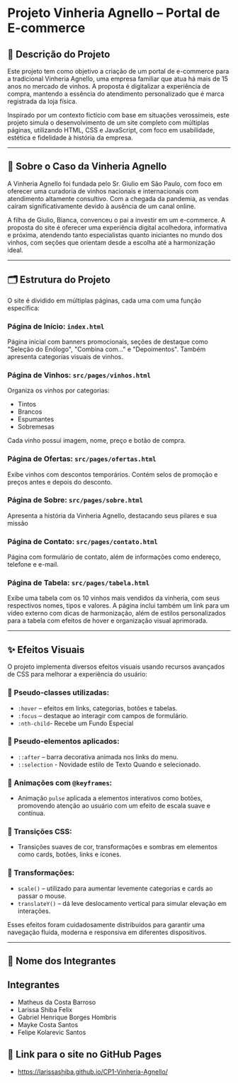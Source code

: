 # Projeto Vinheria Agnello – Portal de E-commerce

## 📝 Descrição do Projeto

Este projeto tem como objetivo a criação de um portal de e-commerce para a tradicional Vinheria Agnello, uma empresa familiar que atua há mais de 15 anos no mercado de vinhos. A proposta é digitalizar a experiência de compra, mantendo a essência do atendimento personalizado que é marca registrada da loja física.

Inspirado por um contexto fictício com base em situações verossímeis, este projeto simula o desenvolvimento de um site completo com múltiplas páginas, utilizando HTML, CSS e JavaScript, com foco em usabilidade, estética e fidelidade à história da empresa.

---

## 🍷 Sobre o Caso da Vinheria Agnello

A Vinheria Agnello foi fundada pelo Sr. Giulio em São Paulo, com foco em oferecer uma curadoria de vinhos nacionais e internacionais com atendimento altamente consultivo. Com a chegada da pandemia, as vendas caíram significativamente devido à ausência de um canal online. 

A filha de Giulio, Bianca, convenceu o pai a investir em um e-commerce. A proposta do site é oferecer uma experiência digital acolhedora, informativa e próxima, atendendo tanto especialistas quanto iniciantes no mundo dos vinhos, com seções que orientam desde a escolha até a harmonização ideal.

---

## 🗂️ Estrutura do Projeto

O site é dividido em múltiplas páginas, cada uma com uma função específica:

### Página de Início: `index.html`
Página inicial com banners promocionais, seções de destaque como "Seleção do Enólogo", "Combina com..." e "Depoimentos". Também apresenta categorias visuais de vinhos.

### Página de Vinhos: `src/pages/vinhos.html`
Organiza os vinhos por categorias:
- Tintos
- Brancos
- Espumantes
- Sobremesas

Cada vinho possui imagem, nome, preço e botão de compra.

### Página de Ofertas: `src/pages/ofertas.html`
Exibe vinhos com descontos temporários. Contém selos de promoção e preços antes e depois do desconto.

### Página de Sobre: `src/pages/sobre.html`
Apresenta a história da Vinheria Agnello, destacando seus pilares e sua missão

### Página de Contato: `src/pages/contato.html`
Página com formulário de contato, além de informações como endereço, telefone e e-mail.

### Página de Tabela: `src/pages/tabela.html`
Exibe uma tabela com os 10 vinhos mais vendidos da vinheria, com seus respectivos nomes, tipos e valores. A página inclui também um link para um vídeo externo com dicas de harmonização, além de estilos personalizados para a tabela com efeitos de hover e organização visual aprimorada.

---

## ✨ Efeitos Visuais

O projeto implementa diversos efeitos visuais usando recursos avançados de CSS para melhorar a experiência do usuário:

### 🎯 Pseudo-classes utilizadas:
- `:hover` – efeitos em links, categorias, botões e tabelas.
- `:focus` – destaque ao interagir com campos de formulário.
- `:nth-child`- Recebe um Fundo Especial

### 🎯 Pseudo-elementos aplicados:
- `::after` – barra decorativa animada nos links do menu.
- `::selection` - Novidade estilo de Texto Quando e selecionado.

### 💫 Animações com `@keyframes`:
- Animação `pulse` aplicada a elementos interativos como botões, promovendo atenção ao usuário com um efeito de escala suave e contínua.

### 🔄 Transições CSS:
- Transições suaves de cor, transformações e sombras em elementos como cards, botões, links e ícones.

### 🎢 Transformações:
- `scale()` – utilizado para aumentar levemente categorias e cards ao passar o mouse.
- `translateY()` – dá leve deslocamento vertical para simular elevação em interações.
  
Esses efeitos foram cuidadosamente distribuídos para garantir uma navegação fluida, moderna e responsiva em diferentes dispositivos.

---

## 👥 Nome dos Integrantes
## Integrantes

- Matheus da Costa Barroso  
- Larissa Shiba Felix  
- Gabriel Henrique Borges Hombris  
- Mayke Costa Santos  
- Felipe Kolarevic Santos

## 🔗 Link para o site no GitHub Pages
- https://larissashiba.github.io/CP1-Vinheria-Agnello/

